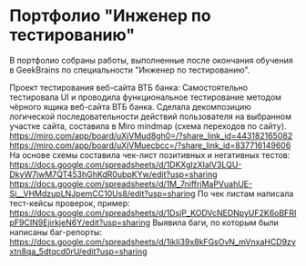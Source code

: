 # Портфолио "Инженер по тестированию"
В портфолио собраны работы, выполненные после окончания обучения
в GeekBrains по специальности "Инженер по тестированию".

Проект тестирования веб-сайта ВТБ банка:
Самостоятельно тестировала UI и проводила функциональное тестирование методом чёрного ящика веб-сайта ВТБ банка.
Сделала декомпозицию логической последовательности действий пользователя на выбранном участке сайта,
составила в Miro mindmap (схема переходов по сайту).
https://miro.com/app/board/uXjVMud8gh0=/?share_link_id=443182165082
https://miro.com/app/board/uXjVMuecbcc=/?share_link_id=837716149606
На основе схемы составила чек-лист позитивных и негативных тестов:
https://docs.google.com/spreadsheets/d/1DKXgIzXIalV3LQU-DkyW7jwM7QT453hGhKdR0ubpKYw/edit?usp=sharing
https://docs.google.com/spreadsheets/d/1M_7niffrjMaPVuahUE-Si__VHMdzupLNJpemCC10Us8/edit?usp=sharing
По чек листам написала тест-кейсы проверок, пример:
https://docs.google.com/spreadsheets/d/1DsjP_KODVcNEDNpyUF2K6oBFRIpF9CIN9EjirkjeN6Y/edit?usp=sharing
Выявила баги, по которым были написаны баг-репорты:
https://docs.google.com/spreadsheets/d/1ikIi39x8kFGsOvN_mVnxaHCD9zyxtn8qa_5dtqcd0rU/edit?usp=sharing
